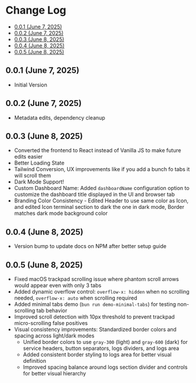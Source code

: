 # Change Log

<!-- toc -->

- [0.0.1 (June 7, 2025)](#001-june-7-2025)
- [0.0.2 (June 7, 2025)](#002-june-7-2025)
- [0.0.3 (June 8, 2025)](#003-june-8-2025)
- [0.0.4 (June 8, 2025)](#004-june-8-2025)
- [0.0.5 (June 8, 2025)](#005-june-8-2025)

<!-- tocstop -->

## 0.0.1 (June 7, 2025)

- Initial Version

## 0.0.2 (June 7, 2025)

- Metadata edits, dependency cleanup

## 0.0.3 (June 8, 2025)

- Converted the frontend to React instead of Vanilla JS to make future edits easier
- Better Loading State
- Tailwind Conversion, UX improvements like if you add a bunch fo tabs it will scroll them
- Dark Mode Support!
- Custom Dashboard Name: Added `dashboardName` configuration option to customize the dashboard title displayed in the UI and browser tab
- Branding Color Consistency - Edited Header to use same color as Icon, and edited Icon terminal section to dark the one in dark mode, Border matches dark mode background color

## 0.0.4 (June 8, 2025)

- Version bump to update docs on NPM after better setup guide

## 0.0.5 (June 8, 2025)

- Fixed macOS trackpad scrolling issue where phantom scroll arrows would appear even with only 3 tabs
- Added dynamic overflow control: `overflow-x: hidden` when no scrolling needed, `overflow-x: auto` when scrolling required
- Added minimal tabs demo (`bun run demo-minimal-tabs`) for testing non-scrolling tab behavior
- Improved scroll detection with 10px threshold to prevent trackpad micro-scrolling false positives
- Visual consistency improvements: Standardized border colors and spacing across light/dark modes
  - Unified border colors to use `gray-300` (light) and `gray-600` (dark) for service headers, button separators, logs dividers, and logs area
  - Added consistent border styling to logs area for better visual definition
  - Improved spacing balance around logs section divider and controls for better visual hierarchy
